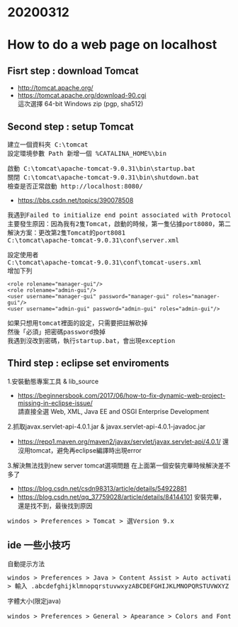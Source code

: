 # 20200312
# How to do a web page on localhost

## Fisrt step : download Tomcat
* http://tomcat.apache.org/
* https://tomcat.apache.org/download-90.cgi <br>
這次選擇 64-bit Windows zip (pgp, sha512)

## Second step : setup Tomcat
<pre>
建立一個資料夾 C:\tomcat
設定環境參數 Path 新增一個 %CATALINA_HOME%\bin
</pre>
<pre>
啟動 C:\tomcat\apache-tomcat-9.0.31\bin\startup.bat
關閉 C:\tomcat\apache-tomcat-9.0.31\bin\shutdown.bat
檢查是否正常啟動 http://localhost:8080/
</pre>
* https://bbs.csdn.net/topics/390078508
<pre>
我遇到Failed to initialize end point associated with ProtocolHandler ["http-apr-8080"]
主要發生原因：因為我有2隻Tomcat，啟動的時候，第一隻佔據port8080，第二隻也佔據port8080
解決方案：更改第2隻Tomcat的port8081
C:\tomcat\apache-tomcat-9.0.31\conf\server.xml
<Connector port="8081" protocol="HTTP/1.1"
               connectionTimeout="20000"
               redirectPort="8443" /></pre>
<pre>
設定使用者
C:\tomcat\apache-tomcat-9.0.31\conf\tomcat-users.xml
增加下列
</pre>
`<role rolename="manager-gui"/>`<br>
`<role rolename="admin-gui"/>`<br>
`<user username="manager-gui" password="manager-gui" roles="manager-gui"/>`<br>
`<user username="admin-gui" password="admin-gui" roles="admin-gui"/>`<br>
<pre>
如果只想用tomcat裡面的設定，只需要把註解砍掉
然後「必須」把密碼password換掉
我遇到沒改到密碼，執行startup.bat，會出現exception
</pre>

## Third step : eclipse set enviroments
1.安裝動態專案工具 & lib_source
* https://beginnersbook.com/2017/06/how-to-fix-dynamic-web-project-missing-in-eclipse-issue/ <br>
請直接全選 Web, XML, Java EE and OSGI Enterprise Development 

2.抓取javax.servlet-api-4.0.1.jar  & javax.servlet-api-4.0.1-javadoc.jar    
* https://repo1.maven.org/maven2/javax/servlet/javax.servlet-api/4.0.1/
還沒用tomcat，避免再eclipse編譯時出現error

3.解決無法找到new server tomcat選項問題
在上面第一個安裝完畢時候解決差不多了
* https://blog.csdn.net/csdn98313/article/details/54922881
* https://blog.csdn.net/qq_37759028/article/details/84144101
安裝完畢，還是找不到，最後找到原因
<pre>
windos > Preferences > Tomcat > 選Version 9.x
</pre>


## ide 一些小技巧
自動提示方法
<pre>
windos > Preferences > Java > Content Assist > Auto activation triggers for java 
> 輸入 .abcdefghijklmnopqrstuvwxyzABCDEFGHIJKLMNOPQRSTUVWXYZ
</pre>
字體大小(限定java)
<pre>
windos > Preferences > General > Apearance > Colors and Fonts > Java > Java Editor Text Font > 選edit > 自己選擇想要的
</pre>
